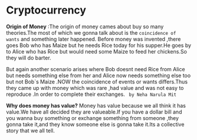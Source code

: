 # Cryptocurrency

**Origin of Money** :The origin of money cames about buy so many theories.The most of which we gonna talk about is the  ``coincidence of wants`` and something later happened.
Before money was invented ,there goes Bob who has Maize but he needs Rice today for his supper.He goes by to Alice who has Rice but would need some Maize to feed  her chickens.So they will do barter.

But again another scenario arises where Bob doesnt need Rice from Alice but needs something else from her and Alice now needs something else too but not Bob`s Maize .NOW the coincidence of events or wants differs.Thus they came up with money which was rare ,had value and was not easy  to  reproduce .In order to complete their exchanges.
                                                                  `` by Neha Narula Mit``

**Why does money has value?**
Money has value because we all think it has value.We have all decided they are valueable.If you have a dollar bill and you wanna buy something or exchange something from someone ,they gonna take it,and they know someone else is gonna take it.Its a collective story that we all tell.